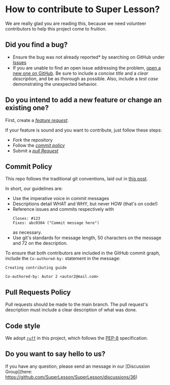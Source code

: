 # How to contribute to Super Lesson?

We are really glad you are reading this, because we need volunteer contributors to help this project come to fruition.

## Did you find a bug?

* Ensure the bug was not already reported* by searching on GitHub under [Issues](https://github.com/SuperLesson/SuperLesson/issues)
* If you are unable to find an open issue addressing the problem, [open a new one on GitHub](https://github.com/SuperLesson/SuperLesson/.github/ISSUE_TEMPLATE/bug_report.md).
Be sure to include a *concise title* and a *clear description*, and be as thorough as possible. Also, include a *test case* demonstrating the unexpected behavior.

## Do you intend to add a new feature or change an existing one?

First, create a [*feature request*](https://github.com/SuperLesson/SuperLesson/issues/new?assignees=&labels=&projects=&template=feature_request.md&title=%5BFR%5D).

If your feature is sound and you want to contribute, just follow these steps:

* *Fork* the repository
* Follow the [*commit policy*](CONTRIBUTING.md#commit-policy)
* Submit a [*pull Request*](CONTRIBUTING.md#pull-requests-policy)

## Commit Policy

This repo follows the traditional git conventions, laid out in [this post](https://cbea.ms/git-commit/).

In short, our guidelines are:

* Use the imperative voice in commit messages
* Descriptions detail WHAT and WHY, but never HOW (that's on code!)
* Reference issues and commits respectively with
    ```raw
    Closes: #123
    Fixes: abc0304 ("Commit message here")
    ```
    as necessary.
* Use git's standards for message length, 50 characters on the message and 72 on the description.

To ensure that both contributors are included in the GitHub commit graph, include the `Co-authored-by:` statement in the message:

```raw
Creating contributing guide

Co-authored-by: Autor 2 <autor2@mail.com>

```

## Pull Requests Policy

Pull requests should be made to the main branch. The pull request's description must include a clear description of what was done.

## Code style

We adopt [`ruff`](https://github.com/astral-sh/ruff) in this project, which follows the [PEP-8](pep8.org) specification.

## Do you want to say hello to us?

If you have any question, please send an message in our [Discussion Group](here: https://github.com/SuperLesson/SuperLesson/discussions/36)
